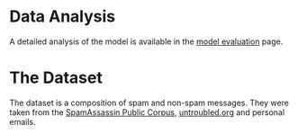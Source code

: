 # Data Analysis

A detailed analysis of the model is available in the [model evaluation](notebooks/SpamAnalysis.ipynb) page.

# The Dataset

The dataset is a composition of spam and non-spam messages. They were taken from the [SpamAssassin Public Corpus](https://spamassassin.apache.org/old/publiccorpus/), [untroubled.org](http://untroubled.org/spam/) and personal emails.
